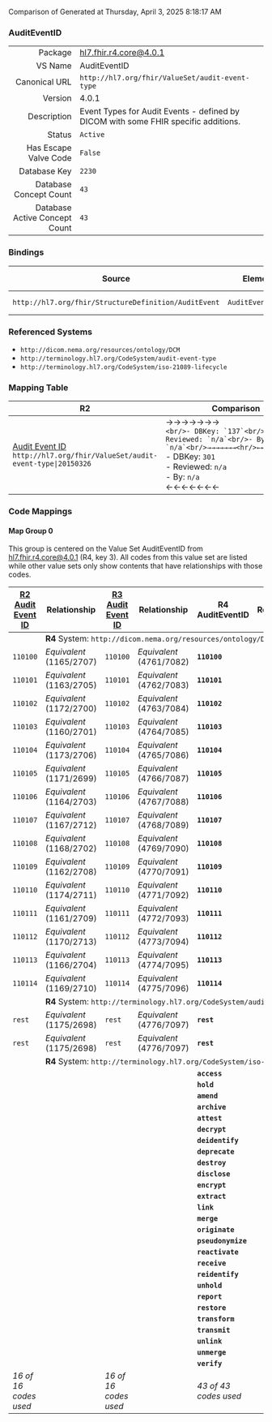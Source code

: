 Comparison of 
Generated at Thursday, April 3, 2025 8:18:17 AM

### AuditEventID

|      |     |
| ---: | --- |
| Package | hl7.fhir.r4.core@4.0.1 |
| VS Name | AuditEventID |
| Canonical URL | `http://hl7.org/fhir/ValueSet/audit-event-type` |
| Version | 4.0.1 |
| Description | Event Types for Audit Events - defined by DICOM with some FHIR specific additions. |
| Status | `Active` |
| Has Escape Valve Code | `False` |
| Database Key | `2230` |
| Database Concept Count | `43` |
| Database Active Concept Count | `43` |
### Bindings

| Source | Element | Binding | Strength | Element Short |
| ------ | ------- | ------- | -------- | ------------- |
| `http://hl7.org/fhir/StructureDefinition/AuditEvent` | `AuditEvent.type` | `http://hl7.org/fhir/ValueSet/audit-event-type` | `Extensible` | Type/identifier of event |

### Referenced Systems

* `http://dicom.nema.org/resources/ontology/DCM`
* `http://terminology.hl7.org/CodeSystem/audit-event-type`
* `http://terminology.hl7.org/CodeSystem/iso-21089-lifecycle`
### Mapping Table

| R2 | Comparison | R3 | Comparison | R4 | Comparison | R4B | Comparison | R5
| --- | --- | --- | --- | --- | --- | --- | --- | ---
| [Audit Event ID](/docs/R2/ValueSets/AuditEventID.md)<br/> `http://hl7.org/fhir/ValueSet/audit-event-type\|20150326` | →→→→→→→<br/>``<br/>- DBKey: `137`<br/>- Reviewed: `n/a`<br/>- By: `n/a`<br/>→→→→→→→<hr/>←←←←←←←<br/>``<br/>- DBKey: `301`<br/>- Reviewed: `n/a`<br/>- By: `n/a`<br/>←←←←←←←| [Audit Event ID](/docs/R3/ValueSets/AuditEventID.md)<br/> `http://hl7.org/fhir/ValueSet/audit-event-type\|20150326` | →→→→→→→<br/>``<br/>- DBKey: `504`<br/>- Reviewed: `n/a`<br/>- By: `n/a`<br/>→→→→→→→<hr/>←←←←←←←<br/>``<br/>- DBKey: `725`<br/>- Reviewed: `n/a`<br/>- By: `n/a`<br/>←←←←←←←| [AuditEventID](/docs/R4/ValueSets/AuditEventID.md)<br/> `http://hl7.org/fhir/ValueSet/audit-event-type\|4.0.1` | <br/>*no map*<br/><hr/><br/>*no map*<br/>| | | | 
### Code Mappings


#### Map Group 0

This group is centered on the Value Set AuditEventID from hl7.fhir.r4.core@4.0.1 (R4, key 3).
All codes from this value set are listed while other value sets only show contents that have relationships with those codes.

| [R2 Audit Event ID](/docs/R2/ValueSets/AuditEventID.md)| Relationship | [R3 Audit Event ID](/docs/R3/ValueSets/AuditEventID.md)| Relationship | R4 AuditEventID| Relationship | *No Map* | Relationship | *No Map* 
| --- | --- | --- | --- | --- | --- | --- | --- | ---
| <td colspan="8">**R4** System: `http://dicom.nema.org/resources/ontology/DCM`
| `110100`| _Equivalent_ <br/>(1165/2707)| `110100`| _Equivalent_ <br/>(4761/7082)| **`110100`**| | | | | 
| `110101`| _Equivalent_ <br/>(1163/2705)| `110101`| _Equivalent_ <br/>(4762/7083)| **`110101`**| | | | | 
| `110102`| _Equivalent_ <br/>(1172/2700)| `110102`| _Equivalent_ <br/>(4763/7084)| **`110102`**| | | | | 
| `110103`| _Equivalent_ <br/>(1160/2701)| `110103`| _Equivalent_ <br/>(4764/7085)| **`110103`**| | | | | 
| `110104`| _Equivalent_ <br/>(1173/2706)| `110104`| _Equivalent_ <br/>(4765/7086)| **`110104`**| | | | | 
| `110105`| _Equivalent_ <br/>(1171/2699)| `110105`| _Equivalent_ <br/>(4766/7087)| **`110105`**| | | | | 
| `110106`| _Equivalent_ <br/>(1164/2703)| `110106`| _Equivalent_ <br/>(4767/7088)| **`110106`**| | | | | 
| `110107`| _Equivalent_ <br/>(1167/2712)| `110107`| _Equivalent_ <br/>(4768/7089)| **`110107`**| | | | | 
| `110108`| _Equivalent_ <br/>(1168/2702)| `110108`| _Equivalent_ <br/>(4769/7090)| **`110108`**| | | | | 
| `110109`| _Equivalent_ <br/>(1162/2708)| `110109`| _Equivalent_ <br/>(4770/7091)| **`110109`**| | | | | 
| `110110`| _Equivalent_ <br/>(1174/2711)| `110110`| _Equivalent_ <br/>(4771/7092)| **`110110`**| | | | | 
| `110111`| _Equivalent_ <br/>(1161/2709)| `110111`| _Equivalent_ <br/>(4772/7093)| **`110111`**| | | | | 
| `110112`| _Equivalent_ <br/>(1170/2713)| `110112`| _Equivalent_ <br/>(4773/7094)| **`110112`**| | | | | 
| `110113`| _Equivalent_ <br/>(1166/2704)| `110113`| _Equivalent_ <br/>(4774/7095)| **`110113`**| | | | | 
| `110114`| _Equivalent_ <br/>(1169/2710)| `110114`| _Equivalent_ <br/>(4775/7096)| **`110114`**| | | | | 
| <td colspan="8">**R4** System: `http://terminology.hl7.org/CodeSystem/audit-event-type`
| `rest`| _Equivalent_ <br/>(1175/2698)| `rest`| _Equivalent_ <br/>(4776/7097)| **`rest`**| | | | | 
| `rest`| _Equivalent_ <br/>(1175/2698)| `rest`| _Equivalent_ <br/>(4776/7097)| **`rest`**| | | | | 
| <td colspan="8">**R4** System: `http://terminology.hl7.org/CodeSystem/iso-21089-lifecycle`
| | | | | **`access`**| | | | | 
| | | | | **`hold`**| | | | | 
| | | | | **`amend`**| | | | | 
| | | | | **`archive`**| | | | | 
| | | | | **`attest`**| | | | | 
| | | | | **`decrypt`**| | | | | 
| | | | | **`deidentify`**| | | | | 
| | | | | **`deprecate`**| | | | | 
| | | | | **`destroy`**| | | | | 
| | | | | **`disclose`**| | | | | 
| | | | | **`encrypt`**| | | | | 
| | | | | **`extract`**| | | | | 
| | | | | **`link`**| | | | | 
| | | | | **`merge`**| | | | | 
| | | | | **`originate`**| | | | | 
| | | | | **`pseudonymize`**| | | | | 
| | | | | **`reactivate`**| | | | | 
| | | | | **`receive`**| | | | | 
| | | | | **`reidentify`**| | | | | 
| | | | | **`unhold`**| | | | | 
| | | | | **`report`**| | | | | 
| | | | | **`restore`**| | | | | 
| | | | | **`transform`**| | | | | 
| | | | | **`transmit`**| | | | | 
| | | | | **`unlink`**| | | | | 
| | | | | **`unmerge`**| | | | | 
| | | | | **`verify`**| | | | | 
| *16 of 16 codes used* | | *16 of 16 codes used* | | *43 of 43 codes used* | | | | 

